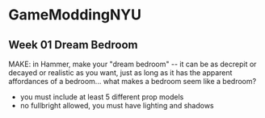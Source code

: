# GameModdingNYU

## Week 01 Dream Bedroom

MAKE: in Hammer, make your "dream bedroom" -- it can be as decrepit or decayed or realistic as you want, just as long as it has the apparent affordances of a bedroom... what makes a bedroom seem like a bedroom?
- you must include at least 5 different prop models
- no fullbright allowed, you must have lighting and shadows
